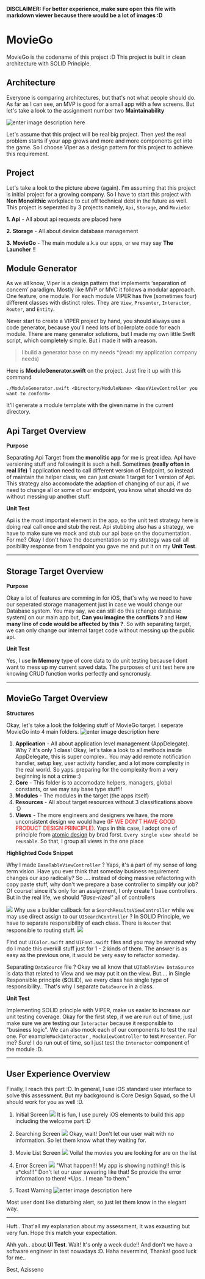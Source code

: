 

**DISCLAIMER: For better experience, make sure open this file with markdown viewer because there would be a lot of images :D**

# MovieGo

MovieGo is the codename of this project :D
This project is built in clean architecture with SOLID Principle. 

## Architecture
Everyone is comparing architectures, but that's not what people should do. As far as I can see, an MVP is good for a small app with a few screens. But let's take a look to the assignment number two **Maintainability**

![enter image description here](Resources/Maintainability.png)

Let's assume that this project will be real big project. Then yes! the real problem starts if your app grows and more and more components get into the game. So I choose Viper as a design pattern for this project to achieve this requirement.

## Project
Let's take a look to the picture above (again). I'm assuming that this project is initial project for a growing company. So I have to start this project with **Non Monolithic** workplace to cut off technical debt in the future as well. This project is seperated by 3 projects namely, `Api`, `Storage`, and `MovieGo`:

 **1. Api** - All about api requests are placed here

 **2. Storage** - All about device database management
 
 **3. MovieGo** - The main module a.k.a our apps, or we may say **The Launcher** !!
 

## Module Generator
As we all know, Viper is a design pattern that implements ‘separation of concern’ paradigm. Mostly like MVP or MVC it follows a modular approach. One feature, one module. For each module VIPER has five (sometimes four) different classes with distinct roles. They are `View`, `Presenter`, `Interactor`, `Router`, and `Entity`.

Never start to create a VIPER project by hand, you should always use a code generator, because you'll need lots of boilerplate code for each module. There are many generator solutions, but I made my own little Swift script, which completely simple. But i made it with a reason.

> I build a generator base on my needs *(read: my application company needs)

Here is **ModuleGenerator.swift** on the project. Just fire it up with this command
```
./ModuleGenerator.swift <Directory/ModuleName> <BaseViewController you want to conform>
```
It'll generate a module template with the given name in the current directory.

## Api Target Overview

**Purpose**

Separating Api Target from the **monolitic app** for me is great idea. Api have versioning stuff and following it is such a hell. Sometimes **(really often in real life)**  1 application need to call different version of Endpoint, so instead of maintain the helper class, we can just create 1 target for 1 version of Api. This strategy also accomodate the adaption of changing of our api, if we need to change all or some of our endpoint, you know what should we do without messing up another stuff.

**Unit Test**

Api is the most important element in the app, so the unit test strategy here is doing real call once and stub the rest. Api stubbing also has a strategy, we have to make sure we mock and stub our api base on the documentation. For me? Okay I don't have the documentation so my strategy was call all posibility response from 1 endpoint you gave me and put it on my **Unit Test**.

___
## Storage Target Overview
**Purpose**

Okay a lot of features are comming in for iOS,  that's why we need to have our seperated storage management just in case we would change our Database system. You may say, we can still do this (change database system) on our main app but, **Can you imagine the conflicts ?** and **How many line of code would be affected by this ?**. So with separating target, we can only change our internal target code without messing up the public api.

**Unit Test**

Yes, I use **In Memory** type of core data to do unit testing because I dont want to mess up my current saved data. The purposes of unit test here are knowing CRUD function works perfectly and syncronusly.
___

## MovieGo Target Overview

**Structures**

Okay, let's take a look the foldering stuff of MovieGo target. I seperate MovieGo into 4 main folders.
![enter image description here](Resources/MovieGoFoldering.png)
 1. **Application** - All about application level management (AppDelegate). Why ? it's only 1 class! Okay, let's take a look to all methods inside AppDelegate, this is super complex.. You may add remote notification handler, setup key, user activity handler, and a lot more complexity in the real world. So yaps. preparing for the complexity from a very beginning is not a crime :)
 2. **Core** - This folder is to accomodate helpers, managers, global constants, or we may say base type stuff!!
 3. **Modules** - The modules in the target (the apps itself)
 4. **Resources** - All about target resources without 3 classifications above :D
 5. **Views** - The more engineers and designers we have, the more unconsistent design we would have <span style="color:red">(IF WE DON'T HAVE GOOD PRODUCT DESIGN PRINCIPLE)</span>. Yaps in this case, I adopt one of principle from [atomic design](http://atomicdesign.bradfrost.com) by brad forst.  `Every single view should be reusable`.  So that, I group all views in the one place


**Highlighted Code Snippet**

Why I made `BaseTableViewController` ? Yaps, it's a part of my sense of long term vision. Have you ever think that someday business requirement changes our app radically? So .... instead of doing massive refactoring with copy paste stuff, why don't we prepare a base controller to simplify our job? Of course! since it's only for an assignment, I only create 1 base controllers. But in the real life, we should *"Base-rized"* all of controllers

![](Resources/setSearch.png)
Why use a builder callback for a `SearchResultsViewController` while we may use direct assign to our `UISearchController` ? In SOLID Principle, we have to separate responsibility of each class. There is `Router` that responsible to routing stuff.
![](Resources/implementationSetSearch.png)

Find out `UIColor.swift`  and `UIFont.swift` files and you may be amazed why do I made this overkill stuff just for 1 - 2 kinds of them. The answer is as easy as the previous one, it would be very easy to refactor someday.

Separating `DataSource` file ? Okay we all know that `UITableView DataSource` is data that related to View and we may put it on the view. But.... in Single Responsible principle (**S**OLID), we every class has single type of responsibility.. That's why I separate `DataSource` in a class.


**Unit Test**

Implementing SOLID principle with VIPER, make us easier to increase our unit testing coverage. Okay for the first step, if we are run out of time, just make sure we are testing our `Interactor` because it responsible to "business logic".  We can also mock each of our components to test the real one. For example`MockInteractor` , `MockViewController` to test `Presenter`. For me? Sure! I do run out of time, so I just test the `Interactor` component of the module :D.

___

## User Experience Overview
Finally, I reach this part :D. In general, I use iOS standard user interface to solve this assessment. But my background is Core Design Squad, so the UI should work for you as well :D. 
1. Initial Screen
![
](Resources/EmptyHome.png)
It is fun, I use purely iOS elements to build this app including the welcome part :D

2. Searching Screen
![
](Resources/Searching.png)
Okay, wait! Don't let our user wait with no information. So let them know what they waiting for.

3. Movie List Screen
![
](Resources/List.png)
Voila! the movies you are looking for are on the list

4. Error Screen
![
](Resources/NotFound.png)
"What happen!!! My app is showing nothing!! this is s*cks!!!" Don't let our user swearing like that! So provide the error information to them! *Ups.. I mean "to them."

5. Toast Warning
![enter image description here](Resources/Toast.png)

Most user dont like disturbing alert, so just let them know in the elegant way.
***
Huft.. That'all my explanation about my assessment, It was exausting but very fun. Hope this match your expectation.

Ahh yah.. about **UI Test**. Wait! It's only a week dude!! And don't we have a software engineer in test nowadays :D. Haha nevermind, Thanks! good luck for me..


Best,
Azisseno
